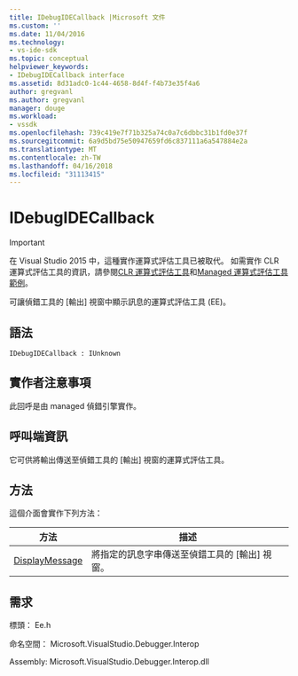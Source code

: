 ```yaml
---
title: IDebugIDECallback |Microsoft 文件
ms.custom: ''
ms.date: 11/04/2016
ms.technology:
- vs-ide-sdk
ms.topic: conceptual
helpviewer_keywords:
- IDebugIDECallback interface
ms.assetid: 8d31adc0-1c44-4658-8d4f-f4b73e35f4a6
author: gregvanl
ms.author: gregvanl
manager: douge
ms.workload:
- vssdk
ms.openlocfilehash: 739c419e7f71b325a74c0a7c6dbbc31b1fd0e37f
ms.sourcegitcommit: 6a9d5bd75e50947659fd6c837111a6a547884e2a
ms.translationtype: MT
ms.contentlocale: zh-TW
ms.lasthandoff: 04/16/2018
ms.locfileid: "31113415"
---
```

# <a name="idebugidecallback"></a>IDebugIDECallback
> [!IMPORTANT]
>  在 Visual Studio 2015 中，這種實作運算式評估工具已被取代。 如需實作 CLR 運算式評估工具的資訊，請參閱[CLR 運算式評估工具](https://github.com/Microsoft/ConcordExtensibilitySamples/wiki/CLR-Expression-Evaluators)和[Managed 運算式評估工具範例](https://github.com/Microsoft/ConcordExtensibilitySamples/wiki/Managed-Expression-Evaluator-Sample)。  
  
 可讓偵錯工具的 [輸出] 視窗中顯示訊息的運算式評估工具 (EE)。  
  
## <a name="syntax"></a>語法  
  
```  
IDebugIDECallback : IUnknown  
```  
  
## <a name="notes-for-implementers"></a>實作者注意事項  
 此回呼是由 managed 偵錯引擎實作。  
  
## <a name="notes-for-callers"></a>呼叫端資訊  
 它可供將輸出傳送至偵錯工具的 [輸出] 視窗的運算式評估工具。  
  
## <a name="methods"></a>方法  
 這個介面會實作下列方法：  
  
|方法|描述|  
|------------|-----------------|  
|[DisplayMessage](../../../extensibility/debugger/reference/idebugidecallback-displaymessage.md)|將指定的訊息字串傳送至偵錯工具的 [輸出] 視窗。|  
  
## <a name="requirements"></a>需求  
 標頭： Ee.h  
  
 命名空間： Microsoft.VisualStudio.Debugger.Interop  
  
 Assembly: Microsoft.VisualStudio.Debugger.Interop.dll